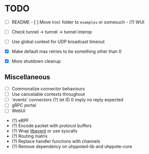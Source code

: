 # TODO

- [ ] README
      - [ ] Move `html` folder to `examples` or somesuch
            - (?) WUI

- [ ] Check tunnel -> tunnel -> tunnel interop
- [ ] Use global context for UDP broadcast timeout
- [x] Make default max retries to be something other than 0
- [x] More shutdown cleanup

## Miscellaneous

- [ ] Commonalize connector behaviours
- [ ] Use cancelable contexts throughout
- [ ] 'events' connectors
      (?) let ID 0 imply no reply expected
- [ ] gRPC portal
- [ ] WebUI

- (?) eBPF
- (?) Encode packet with protocol buffers
- (?) Wrap [libevent](https://libevent.org) or use syscalls
- (?) Routing matrix
- (?) Replace handler functions with channels
- (?) Remove dependency on uhppoted-lib and uhppote-core

